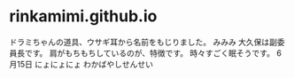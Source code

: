 # rinkamimi.github.io
ドラミちゃんの道具、ウサギ耳から名前をもじりました。
みみみ
大久保は副委員長です。
肩がもちもちしているのが、特徴です。
時々すごく眠そうです。
6月15日
にょにょにょ
わかばやしせんせい